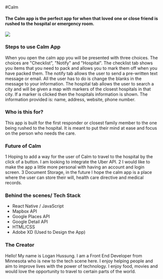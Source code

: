 #Calm
#### The Calm app is the perfect app for when that loved one or close friend is rushed to the hospital or emergency room.

![](./CalmGif.gif)

### Steps to use Calm App
When you open the calm app you will be presented with three choices. The choices are "Checklist", "Notify" and "Hospital". The checklist tab shows you items that you need to pack and allows you to mark them off when you have packed them. The notify tab allows the user to send a pre-written text message or email. All the user has to do is change the blanks in the message to your information. The hospital tab allows the user to search a city and will be given a map with markers of the closest hospitals in that city. If a marker is clicked then the hospitals information is shown. The information provided is: name, address, website, phone number.

### Who is this for?
This app is built for the first responder or closest family member to the one being rushed to the hospital. It is meant to put their mind at ease and focus on the person who needs the care.

### Future of Calm
1 Hoping to add a way for the user of Calm to travel to the hospital by the click of a button. I am looking to integrate the Uber API. 2 I would like to make the app a little more personal with having an account and login screen. 3 Document Storage, in the future I hope the calm app is a place where the user can store their will, health care directive and medical records.

### Behind the scenes/ Tech Stack
* React Native / JavaScript
* Mapbox API
* Google Places API
* Google Detail API
* HTML/CSS
* Adobe XD (Used to Design the App)

### The Creator
Hello! My name is Logan Hussung. I am a Front End Developer from Minnesota who is new to the tech scene here. I enjoy helping people and aim to improve lives with the power of technology. I enjoy food, movies and would love the opportunity to travel to certain parts of the world.
